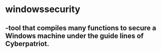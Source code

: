 # windowssecurity
## -tool that compiles many functions to secure a Windows machine under the guide lines of Cyberpatriot.

